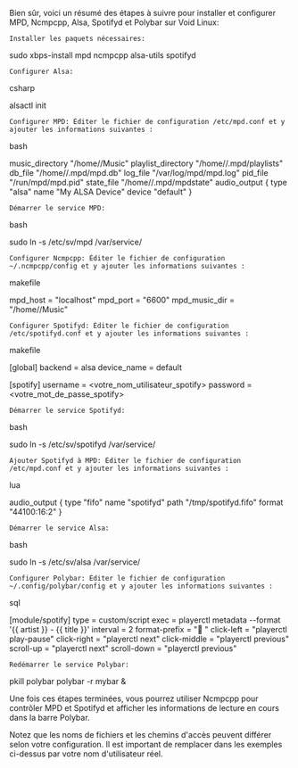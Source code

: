 Bien sûr, voici un résumé des étapes à suivre pour installer et configurer MPD, Ncmpcpp, Alsa, Spotifyd et Polybar sur Void Linux:

    Installer les paquets nécessaires:

sudo xbps-install mpd ncmpcpp alsa-utils spotifyd

    Configurer Alsa:

csharp

alsactl init

    Configurer MPD: Éditer le fichier de configuration /etc/mpd.conf et y ajouter les informations suivantes :

bash

music_directory     "/home/<user>/Music"
playlist_directory  "/home/<user>/.mpd/playlists"
db_file             "/home/<user>/.mpd/mpd.db"
log_file            "/var/log/mpd/mpd.log"
pid_file            "/run/mpd/mpd.pid"
state_file          "/home/<user>/.mpd/mpdstate"
audio_output {
        type            "alsa"
        name            "My ALSA Device"
        device          "default"
}

    Démarrer le service MPD:

bash

sudo ln -s /etc/sv/mpd /var/service/

    Configurer Ncmpcpp: Éditer le fichier de configuration ~/.ncmpcpp/config et y ajouter les informations suivantes :

makefile

mpd_host = "localhost"
mpd_port = "6600"
mpd_music_dir = "/home/<user>/Music"

    Configurer Spotifyd: Éditer le fichier de configuration /etc/spotifyd.conf et y ajouter les informations suivantes :

makefile

[global]
backend = alsa
device_name = default

[spotify]
username = <votre_nom_utilisateur_spotify>
password = <votre_mot_de_passe_spotify>

    Démarrer le service Spotifyd:

bash

sudo ln -s /etc/sv/spotifyd /var/service/

    Ajouter Spotifyd à MPD: Éditer le fichier de configuration /etc/mpd.conf et y ajouter les informations suivantes :

lua

audio_output {
        type            "fifo"
        name            "spotifyd"
        path            "/tmp/spotifyd.fifo"
        format          "44100:16:2"
}

    Démarrer le service Alsa:

bash

sudo ln -s /etc/sv/alsa /var/service/

    Configurer Polybar: Éditer le fichier de configuration ~/.config/polybar/config et y ajouter les informations suivantes :

sql

[module/spotify]
type = custom/script
exec = playerctl metadata --format '{{ artist }} - {{ title }}'
interval = 2
format-prefix = " "
click-left = "playerctl play-pause"
click-right = "playerctl next"
click-middle = "playerctl previous"
scroll-up = "playerctl next"
scroll-down = "playerctl previous"

    Redémarrer le service Polybar:

pkill polybar
polybar -r mybar &

Une fois ces étapes terminées, vous pourrez utiliser Ncmpcpp pour contrôler MPD et Spotifyd et afficher les informations de lecture en cours dans la barre Polybar.

Notez que les noms de fichiers et les chemins d'accès peuvent différer selon votre configuration. Il est important de remplacer <user> dans les exemples ci-dessus par votre nom d'utilisateur réel.
